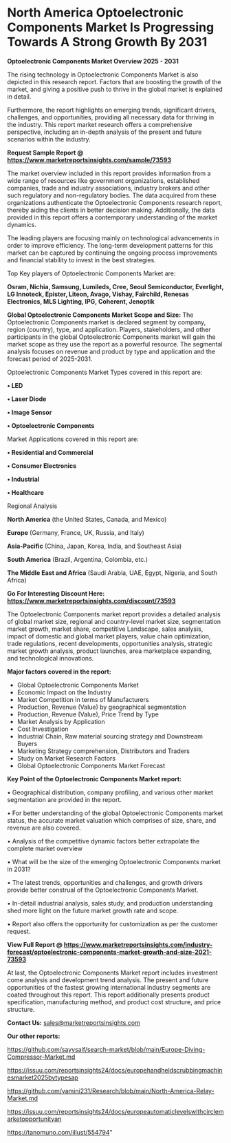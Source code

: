 # North America Optoelectronic Components Market Is Progressing Towards A Strong Growth By 2031

<Strong> Optoelectronic Components Market Overview 2025 - 2031</strong>

The rising technology in Optoelectronic Components Market is also depicted in this research report. Factors that are boosting the growth of the market, and giving a positive push to thrive in the global market is explained in detail.

Furthermore, the report highlights on emerging trends, significant drivers, challenges, and opportunities, providing all necessary data for thriving in the industry. This report market research offers a comprehensive perspective, including an in-depth analysis of the present and future scenarios within the industry.

<strong>Request Sample Report @ <a href=https://www.marketreportsinsights.com/sample/73593>https://www.marketreportsinsights.com/sample/73593</a></strong>

The market overview included in this report provides information from a wide range of resources like government organizations, established companies, trade and industry associations, industry brokers and other such regulatory and non-regulatory bodies. The data acquired from these organizations authenticate the Optoelectronic Components research report, thereby aiding the clients in better decision making. Additionally, the data provided in this report offers a contemporary understanding of the market dynamics.

The leading players are focusing mainly on technological advancements in order to improve efficiency. The long-term development patterns for this market can be captured by continuing the ongoing process improvements and financial stability to invest in the best strategies.

Top Key players of Optoelectronic Components Market are:

<strong>Osram, Nichia, Samsung, Lumileds, Cree, Seoul Semiconductor, Everlight, LG Innoteck, Epister, Liteon, Avago, Vishay, Fairchild, Renesas Electronics, MLS Lighting, IPG, Coherent, Jenoptik</strong>

<strong><b>Global Optoelectronic Components Market Scope and Size:</b></strong>
The Optoelectronic Components market is declared segment by company, region (country), type, and application. Players, stakeholders, and other participants in the global Optoelectronic Components market will gain the market scope as they use the report as a powerful resource. The segmental analysis focuses on revenue and product by type and application and the forecast period of 2025-2031.

Optoelectronic Components Market Types covered in this report are:

<strong>• LED

• Laser Diode

• Image Sensor

• Optoelectronic Components</strong>

Market Applications covered in this report are:

<strong>• Residential and Commercial

• Consumer Electronics

• Industrial

• Healthcare</strong> 

Regional Analysis

<strong>North America</strong> (the United States, Canada, and Mexico)

<strong>Europe</strong> (Germany, France, UK, Russia, and Italy)

<strong>Asia-Pacific</strong> (China, Japan, Korea, India, and Southeast Asia)

<strong>South America</strong> (Brazil, Argentina, Colombia, etc.)

<strong>The Middle East and Africa</strong> (Saudi Arabia, UAE, Egypt, Nigeria, and South Africa)

<strong>Go For Interesting Discount Here: <a href=https://www.marketreportsinsights.com/discount/73593>https://www.marketreportsinsights.com/discount/73593</a></strong>

The Optoelectronic Components market report provides a detailed analysis of global market size, regional and country-level market size, segmentation market growth, market share, competitive Landscape, sales analysis, impact of domestic and global market players, value chain optimization, trade regulations, recent developments, opportunities analysis, strategic market growth analysis, product launches, area marketplace expanding, and technological innovations.

<strong><b>Major factors covered in the report:</b></strong>
<ul>
  <li>Global Optoelectronic Components Market </li>
  <li>Economic Impact on the Industry</li>
  <li>Market Competition in terms of Manufacturers</li>
  <li>Production, Revenue (Value) by geographical segmentation</li>
  <li>Production, Revenue (Value), Price Trend by Type</li>
  <li>Market Analysis by Application</li>
  <li>Cost Investigation</li>
  <li>Industrial Chain, Raw material sourcing strategy and Downstream Buyers</li>
  <li>Marketing Strategy comprehension, Distributors and Traders</li>
  <li>Study on Market Research Factors</li>
  <li>Global Optoelectronic Components Market Forecast</li>
</ul>

<strong><b>Key Point of the Optoelectronic Components Market report:</b></strong>

• Geographical distribution, company profiling, and various other market segmentation are provided in the report.

• For better understanding of the global Optoelectronic Components market status, the accurate market valuation which comprises of size, share, and revenue are also covered.

• Analysis of the competitive dynamic factors better extrapolate the complete market overview

• What will be the size of the emerging Optoelectronic Components market in 2031?

• The latest trends, opportunities and challenges, and growth drivers provide better construal of the Optoelectronic Components Market.

• In-detail industrial analysis, sales study, and production understanding shed more light on the future market growth rate and scope.

• Report also offers the opportunity for customization as per the customer request.

<strong><b>View Full Report @ <a href=https://www.marketreportsinsights.com/industry-forecast/optoelectronic-components-market-growth-and-size-2021-73593>https://www.marketreportsinsights.com/industry-forecast/optoelectronic-components-market-growth-and-size-2021-73593</a></b></strong>


At last, the Optoelectronic Components Market report includes investment come analysis and development trend analysis. The present and future opportunities of the fastest growing international industry segments are coated throughout this report. This report additionally presents product specification, manufacturing method, and product cost structure, and price structure.

<strong>Contact Us:</strong>
sales@marketreportsinsights.com

<strong>Our other reports:</strong>

<a href=https://github.com/sayysaif/search-market/blob/main/Europe-Diving-Compressor-Market.md>https://github.com/sayysaif/search-market/blob/main/Europe-Diving-Compressor-Market.md</a>

<a href=https://issuu.com/reportsinsights24/docs/europehandheldscrubbingmachinesmarket2025bytypesap>https://issuu.com/reportsinsights24/docs/europehandheldscrubbingmachinesmarket2025bytypesap</a>

<a href=https://github.com/yamini231/Research/blob/main/North-America-Relay-Market.md>https://github.com/yamini231/Research/blob/main/North-America-Relay-Market.md</a>

<a href=https://issuu.com/reportsinsights24/docs/europeautomaticlevelswithcirclemarketopportunityan>https://issuu.com/reportsinsights24/docs/europeautomaticlevelswithcirclemarketopportunityan</a>

<a href=https://tanomuno.com/illust/554794>https://tanomuno.com/illust/554794</a>"
